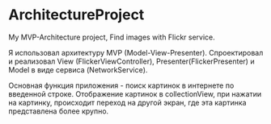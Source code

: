 # ArchitectureProject
My MVP-Architecture project, Find images with Flickr service.

Я использовал архитектуру MVP (Model-View-Presenter).
Спроектировал и реализовал View (FlickerViewController), Presenter(FlickerPresenter) и Model в виде сервиса (NetworkService).

Основная функция приложения - поиск картинок в интернете по введенной строке. 
Отображение картинок в collectionView, при нажатии на картинку, происходит переход на другой экран, где эта картинка представлена более крупно.
